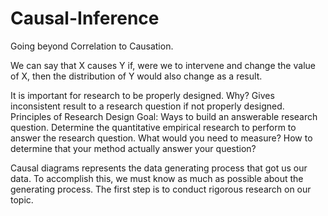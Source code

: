 # Causal-Inference
Going beyond Correlation to Causation.

We can say that X causes Y if, were we to intervene and change the value of X, then the distribution of Y would also change as a result.

It is important for research to be properly designed. Why? Gives inconsistent result to a research question if not properly designed.
Principles of Research Design
Goal: 
Ways to build an answerable research question.
Determine the quantitative empirical research to perform to answer the research question.
What would you need to measure?
How to determine that your method actually answer your question?

Causal diagrams represents the data generating process that got us our data. To accomplish this, we must know as much as possible about the generating process. The first step is to conduct rigorous research on our topic. 
